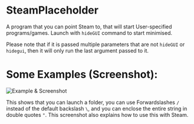SteamPlaceholder
================

A program that you can point Steam to, that will start User-specified programs/games. Launch with `hideGUI` command to start minimised.

Please note that if it is passed multiple parameters that are not `hideGUI` or `hidegui`, then it will only run the last argument passed to it.

Some Examples (Screenshot):
===========================

![Example & Screenshot](http://walkman100.github.io/Walkman/Images/SteamPlaceholderScreenshotExample.png "Example & Screenshot")

This shows that you can launch a folder, you can use Forwardslashes `/` instead of the default backslash `\`, and you can enclose the entire string in double quotes `"`. This screenshot also explains how to use this with Steam.
